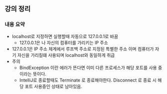 ## 강의 정리

### 내용 요약

- localhost로 지정하면 실행할때 자동으로 127.0.0.1로 바꿈
    - 127.0.0.1은 나 자신의 컴퓨터를 가리키는 IP 주소
- 127.0.0.1은 IP 주소 체계에서 루프백 주소로 지정된 특별한 주소 이며 컴퓨터가 자기 자신을 가리킬떄 사용되며 localhost와 동일하게 취급
- 주의
    - BindException 이란 에러가 뜬다면 이미 다른 프로세스가 해당 포트를 사용 중이라는 뜻이다.
    - IntelliJ로 종료할때도 Terminate 로 종료해야한다. Disconnect 로 종료 시 해당 포트 사용중인 상태로 남아있음.